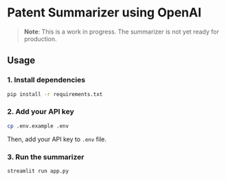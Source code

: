 # Patent Summarizer using OpenAI
> **Note**: This is a work in progress. The summarizer is not yet ready for production.

## Usage

### 1. Install dependencies

```bash
pip install -r requirements.txt
```

### 2. Add your API key

```bash
cp .env.example .env
```

Then, add your API key to `.env` file.

### 3. Run the summarizer

```bash
streamlit run app.py
```
